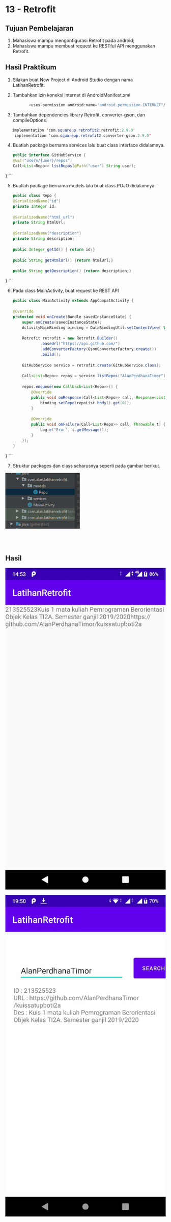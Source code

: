 # 13 - Retrofit


## Tujuan Pembelajaran

1. Mahasiswa mampu mengonfigurasi Retrofit pada android;
2. Mahasiswa mampu membuat request ke RESTful API menggunakan Retrofit.

## Hasil Praktikum

1. Silakan buat New Project di Android Studio dengan nama LatihanRetrofit.


2. Tambahkan izin koneksi internet di AndroidManifest.xml
        
     ```java 
            <uses-permission android:name="android.permission.INTERNET"/>
    ````
        


3. Tambahkan dependencies library Retrofit, converter-gson, dan compileOptions.

```java
   implementation 'com.squareup.retrofit2:retrofit:2.9.0'
    implementation 'com.squareup.retrofit2:converter-gson:2.9.0'
```

4. Buatlah package bernama services lalu buat class interface didalamnya.

    ```java
    public interface GitHubService {
    @GET("users/{user}/repos")
    Call<List<Repo>> listRepos(@Path("user") String user);
}
    ```


5. Buatlah package bernama models lalu buat class POJO didalamnya.

    ```java
    public class Repo {
    @SerializedName("id")
    private Integer id;

    @SerializedName("html_url")
    private String htmlUrl;

    @SerializedName("description")
    private String description;

    public Integer getId() { return id;}

    public String getHtmlUrl() {return htmlUrl;}

    public String getDescription() {return description;}
}
    ```

6. Pada class MainActivity, buat request ke REST API

    ```java
    public class MainActivity extends AppCompatActivity {

    @Override
    protected void onCreate(Bundle savedInstanceState) {
        super.onCreate(savedInstanceState);
        ActivityMainBinding binding = DataBindingUtil.setContentView( this, R.layout.activity_main);

        Retrofit retrofit = new Retrofit.Builder()
                .baseUrl("https://api.github.com/")
                .addConverterFactory(GsonConverterFactory.create())
                .build();

        GitHubService service = retrofit.create(GitHubService.class);

        Call<List<Repo>> repos = service.listRepos("AlanPerdhanaTimor");

        repos.enqueue(new Callback<List<Repo>>() {
            @Override
            public void onResponse(Call<List<Repo>> call, Response<List<Repo>> repoList) {
                binding.setRepo(repoList.body().get(0));
            }

            @Override
            public void onFailure(Call<List<Repo>> call, Throwable t) {
                Log.e("Eror", t.getMessage());
            }
        });
    }
}
    ```

   
7. Struktur packages dan class seharusnya seperti pada gambar berikut.

    
 ![Screenshot](img/Screenshot_62.png)

<br><br>

## Hasil

![Screenshot](img/retro_1.jpeg)

![Screenshot](img/retro2.jpeg)
